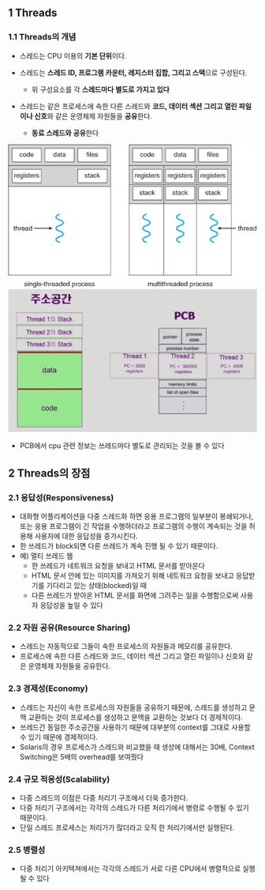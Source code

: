 ## 1 Threads

### 1.1 Threads의 개념

* 스레드는 CPU 이용의 **기본 단위**이다.
* 스레드는 **스레드 ID, 프로그램 카운터, 레지스터 집합, 그리고 스택**으로 구성된다.
	* 위 구성요소를 각 **스레드마다 별도로 가지고 있다**

* 스레드는 같은 프로세스에 속한 다른 스레드와 **코드, 데이터 섹션 그리고 열린 파일이나 신호**와 같은 운영체제 자원들을 **공유**한다.
  * **동료 스레드와 공유**한다

![단일 및 다중 스레드 프로세스](./images/Thread.jpg)
![주소공간 PCB](./images/image-20210415183715975.png)

* PCB에서 cpu 관련 정보는 쓰레드마다 별도로 관리되는 것을 볼 수 있다

## 2 Threads의 장점

### 2.1 응답성(Responsiveness)

* 대화형 어플리케이션을 다중 스레드화 하면 응용 프로그램의 일부분이 봉쇄되거나, 또는 응용 프로그램이 긴 작업을 수행하더라고 프로그램의 수행이 계속되는 것을 허용해 사용자에 대한 응답성을 증가시킨다.
* 한 쓰레드가 block되면 다른 쓰레드가 계속 진행 될 수 있기 때문이다.
* 예) 멀티 쓰레드 웹
	* 한 쓰레드가 네트워크 요청을 보내고 HTML 문서를 받아온다
	* HTML 문서 안에 있는 이미지를 가져오기 위해 네트워크 요청을 보내고 응답받기를 기다리고 있는 상태(blocked)일 때
	* 다른 쓰레드가 받아온 HTML 문서를 화면에 그려주는 일을 수행함으로써 사용자 응답성을 높일 수 있다

### 2.2 자원 공유(Resource Sharing)

* 스레드는 자동적으로 그들이 속한 프로세스의 자원들과 메모리를 공유한다.
* 프로세스에 속한 다른 스레드와 코드, 데이터 섹션 그리고 열린 파일이나 신호와 같은 운영체제 자원들을 공유한다.

### 2.3 경제성(Economy)

* 스레드는 자신이 속한 프로세스의 자원들을 공유하기 때문에, 스레드를 생성하고 문맥 교환하는 것이 프로세스를 생성하고 문맥을 교환하는 것보다 더 경제적이다.
* 쓰레드간 동일한 주소공간을 사용하기 때문에 대부분의 context를 그대로 사용할 수 있기 때문에 경제적이다.
* Solaris의 경우 프로세스가 스레드와 비교했을 때 생성에 대해서는 30배, Context Switching은 5배의 overhead를 보여줬다

### 2.4 규모 적응성(Scalability)

* 다중 스레드의 이점은 다중 처리기 구조에서 더욱 증가한다.
* 다중 처리기 구조에서는 각각의 스레드가 다른 처리기에서 병령로 수행될 수 있기 때문이다.
* 단일 스레드 프로세스는 처리가가 많더라고 오직 한 처리기에서만 실행된다.

### 2.5 병렬성

* 다중 처리기 아키텍쳐에서는 각각의 스레드가 서로 다른 CPU에서 병렬적으로 실행될 수 있다